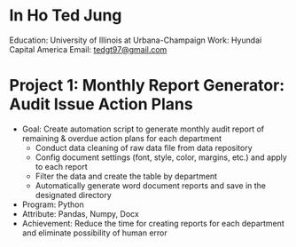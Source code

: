 # In Ho Ted Jung
Education: University of Illinois at Urbana-Champaign
Work: Hyundai Capital America
Email: tedgt97@gmail.com

# Project 1: Monthly Report Generator: Audit Issue Action Plans
- Goal: Create automation script to generate monthly audit report of remaining & overdue action plans for each department
  - Conduct data cleaning of raw data file from data repository
  - Config document settings (font, style, color, margins, etc.) and apply to each report
  - Filter the data and create the table by department
  - Automatically generate word document reports and save in the designated directory
- Program: Python
- Attribute: Pandas, Numpy, Docx
- Achievement: Reduce the time for creating reports for each department and eliminate possibility of human error
